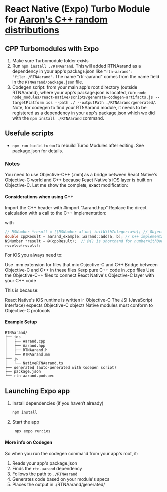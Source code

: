 # React Native (Expo) Turbo Module for [Aaron's C++ random distributions](https://github.com/LTLA/aarand)


## CPP Turbomodules with Expo
1) Make sure Turbomodule folder exists
2) Run `npm install ./RTNAarand`. This will added RTNAarand as a dependency in your app's package.json like `"rtn-aarand": "file:./RTNAarand"`. The name "rtn-aarand" comes from the name field in the `RTNAarand/package.json` file.
3) Codegen script: from your main app's root directory (outside RTNAarand), where your app's package.json is located, run: `node node_modules/react-native/scripts/generate-codegen-artifacts.js --targetPlatform ios --path ./ --outputPath ./RTNAarand/generated/`. Note, for codegen to find your RTNAarand module, it needs to be registered as a dependency in your app's package.json which we did with the `npm install ./RTNAarand` command.

## Usefule scripts
- `npm run build-turbo` to rebuild Turbo Modules after editing. See package.json for details. 

### Notes
You need to use Objective-C++ (.mm) as a bridge between React Native's Objective-C world and C++ because React Native's iOS layer is built on Objective-C. Let me show the complete, exact modification:


#### Considerations when using C++
Import the C++ header with #import "Aarand.hpp"
Replace the direct calculation with a call to the C++ implementation:

with 
```objective-c
// NSNumber *result = [[NSNumber alloc] initWithInteger:a+b]; // Objective-C implementation
double cppResult = aarand_example::Aarand::add(a, b); // C++ implementation
NSNumber *result = @(cppResult);  // @() is shorthand for numberWithDouble
resolve(result);
```

For iOS you always need to:

Use .mm extension for files that mix Objective-C and C++
Bridge between Objective-C and C++ in these files
Keep pure C++ code in .cpp files
Use the Objective-C++ files to connect React Native's Objective-C layer with your C++ code

This is because:

React Native's iOS runtime is written in Objective-C
The JSI (JavaScript Interface) expects Objective-C objects
Native modules must conform to Objective-C protocols



#### Example Setup

```
RTNAarand/
├── ios
│   ├── Aarand.cpp
│   ├── Aarand.hpp
│   ├── RTNAarand.h
│   └── RTNAarand.mm
├── js
│   └── NativeRTNAarand.ts
├── generated (auto-generated with Codegen script)
├── package.json
└── rtn-aarand.podspec
```

## Launching Expo app

1. Install dependencies (if you haven't already)

   ```bash
   npm install
   ```

2. Start the app

   ```bash
    npx expo run:ios
   ```

#### More info on Codegen
So when you run the codegen command from your app's root, it:

1) Reads your app's package.json
2) Finds the `rtn-aarand` dependency
3) Follows the path to `./RTNAarand`
4) Generates code based on your module's specs
5) Places the output in ./RTNAarand/generated/
